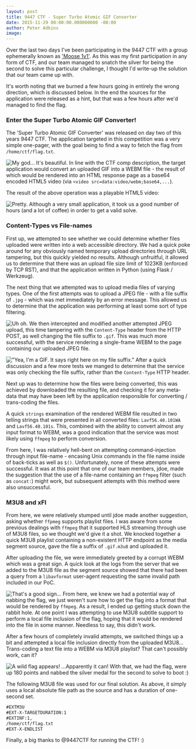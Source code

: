 ```yaml
---
layout: post
title: 9447 CTF - Super Turbo Atomic GIF Converter
date: 2015-11-29 00:00:00.000000000 -08:00
author: Peter Adkins
image: 
---
```

Over the last two days I've been participating in the 9447 CTF with a group ephemerally known as ['Moose 1v1'](https://9447.plumbing/user?id=941). As this was my first participation in any form of CTF, and our team managed to snatch the silver for being the second to solve this particular challenge, I thought I'd write-up the solution that our team came up with.

It's worth noting that we burned a few hours going in entirely the wrong direction, which is discussed below. In the end the sources for the application were released as a hint, but that was a few hours after we'd managed to find the flag.

### Enter the Super Turbo Atomic GIF Converter!

The 'Super Turbo Atomic GIF Converter' was released on day two of this years 9447 CTF. The application targeted in this competition was a very simple one-pager, with the goal being to find a way to fetch the flag from `/home/ctf/flag.txt`.

![My god... It's beautiful.](/assets/article_images/2015/home-with-upload.png)
In line with the CTF comp description, the target application would convert an uploaded GIF into a WEBM file - the result of which would be rendered into an HTML response page as a base64 encoded HTML5 video (via `<video src=data:video/webm;base64,...`).

The result of the above operation was a playable HTML5 video:

![Pretty.](/assets/article_images/2015/gif-upload.png)
Although a very small application, it took us a good number of hours (and a lot of coffee) in order to get a valid solve.

### Content-Types vs File-names
First up, we attempted to see whether we could determine whether files uploaded were written into a web accessible directory. We had a quick poke around for any obviously named temporary upload directories through URL tampering, but this quickly yielded no results. Although unfruitful, it allowed us to determine that there was an upload file size limit of 1023KB (enforced by TCP RST), and that the application written in Python (using Flask / Werkzeug).

The next thing that we attempted was to upload media files of varying types. One of the first attempts was to upload a JPEG file - with a file suffix of `.jpg` - which was met immediately by an error message. This allowed us to determine that the application was performing at least some sort of type filtering.

![Uh oh.](/assets/article_images/2015/jpg-as-jpg-error.png)
We then intercepted and modified another attempted JPEG upload, this time tampering with the `Content-Type` header from the HTTP POST, as well changing the file suffix to `.gif`. This was much more successful, with the service rendering a single-frame WEBM to the page containing our uploaded JPEG file.

!["Yea, I'm a GIF. It says right here on my file suffix."](/assets/article_images/2015/jpg-as-gif-rendered.png)
After a quick discussion and a few more tests we manged to determine that the service was only checking the file suffix, rather than the `Content-Type` HTTP header.

Next up was to determine how the files were being converted, this was achieved by downloaded the resulting file, and checking it for any meta-data that may have been left by the application responsible for converting / trans-coding the files.

A quick `strings` examination of the rendered WEBM file resulted in two telling strings that were presented in all converted files: `Lavf56.40.101WA` and `Lavf56.40.101s`. This, combined with the ability to convert almost any input format to WEBM, was a good indication that the service was most likely using `ffmpeg` to perform conversion.

From here, I was relatively hell-bent on attempting command-injection through input file-name - encasing Unix commands in the file name inside of back-ticks as well as `$()`. Unfortunately, none of these attempts were successful. It was at this point that one of our team members, jdoe, made the suggestion that the use of a file-name containing an `ffmpeg` filter (such as `concat:`) might work, but subsequent attempts with this method were also unsuccessful.

### M3U8 and xFI
From here, we were relatively stumped until jdoe made another suggestion, asking whether `ffpmeg` supports playlist files. I was aware from some previous dealings with `ffmpeg` that it supported HLS streaming through use of M3U8 files, so we thought we'd give it a shot. We knocked together a quick M3U8 playlist containing a non-existent HTTP endpoint as the media segment source, gave the file a suffix of `.gif.m3u8` and uploaded it.

After uploading the file, we were immediately greeted by a corrupt WEBM which was a great sign. A quick look at the logs from the server that we added to the M3U8 file as the segment source showed that there had been a query from a `libavformat` user-agent requesting the same invalid path included in our PoC.

![That's a good sign...](/assets/article_images/2015/m3u8-rfi-log-hit.png)
From here, we knew we had a potential way of nabbing the flag, we just weren't sure how to get the flag into a format that would be rendered by `ffmpeg`. As a result, I ended up getting stuck down the rabbit hole. At one point I was attempting to use M3U8 subtitle support to perform a local file inclusion of the flag, hoping that it would be rendered into the file in some manner. Needless to say, this didn't work.

After a few hours of completely invalid attempts, we switched things up a bit and attempted a local file inclusion directly from the uploaded M3U8... Trans-coding a text file into a WEBM via M3U8 playlist? That can't possibly work, can it?

![A wild flag appears!](/assets/article_images/2015/m3u8-lfi-flag.png)
...Apparently it can! With that, we had the flag, were up 180 points and nabbed the silver medal for the second to solve to boot :)

The following M3U8 file was used for our final solution. As above, it simply uses a local absolute file path as the source and has a duration of one-second set.

```xml
#EXTM3U
#EXT-X-TARGETDURATION:1
#EXTINF:1,
/home/ctf/flag.txt
#EXT-X-ENDLIST
```

Finally, a big thanks to @9447CTF for running the CTF! :)
